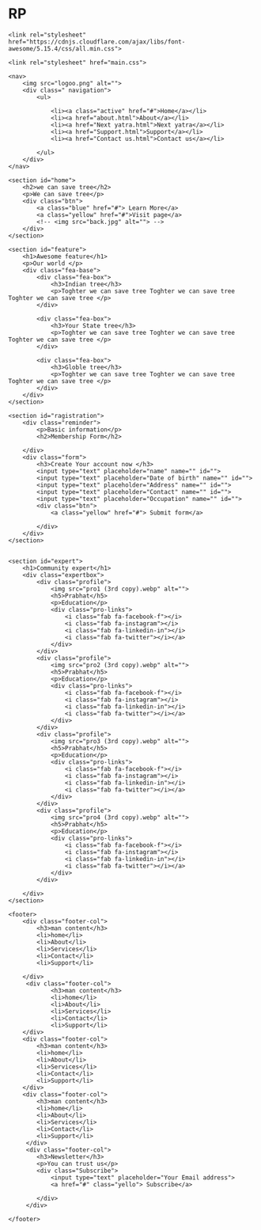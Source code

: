 # RP <!DOCTYPE html>
<html lang="en">

<head>
    <meta charset="UTF-8">
    <meta name="viewport" content="width=device-width, initial-scale=1.0">
    <title>Dharti</title>

    <link rel="stylesheet" href="https://cdnjs.cloudflare.com/ajax/libs/font-awesome/5.15.4/css/all.min.css">

    <link rel="stylesheet" href="main.css">

</head>

<body>

    <nav>
        <img src="logoo.png" alt="">
        <div class=" navigation">
            <ul>

                <li><a class="active" href="#">Home</a></li>
                <li><a href="about.html">About</a></li>
                <li><a href="Next yatra.html">Next yatra</a></li>
                <li><a href="Support.html">Support</a></li>
                <li><a href="Contact us.html">Contact us</a></li>

            </ul>
        </div>
    </nav>

    <section id="home">
        <h2>we can save tree</h2>
        <p>We can save tree</p>
        <div class="btn">
            <a class="blue" href="#"> Learn More</a>
            <a class="yellow" href="#">Visit page</a>
            <!-- <img src="back.jpg" alt=""> -->
        </div>
    </section>

    <section id="feature">
        <h1>Awesome feature</h1>
        <p>Our world </p>
        <div class="fea-base">
            <div class="fea-box">
                <h3>Indian tree</h3>
                <p>Toghter we can save tree Toghter we can save tree Toghter we can save tree </p>
            </div>

            <div class="fea-box">
                <h3>Your State tree</h3>
                <p>Toghter we can save tree Toghter we can save tree Toghter we can save tree </p>
            </div>

            <div class="fea-box">
                <h3>Globle tree</h3>
                <p>Toghter we can save tree Toghter we can save tree Toghter we can save tree </p>
            </div>
        </div>
    </section>

    <section id="ragistration">
        <div class="reminder">
            <p>Basic information</p>
            <h2>Membership Form</h2>

        </div>
        <div class="form">
            <h3>Create Your account now </h3>
            <input type="text" placeholder="name" name="" id="">
            <input type="text" placeholder="Date of birth" name="" id="">
            <input type="text" placeholder="Address" name="" id="">
            <input type="text" placeholder="Contact" name="" id="">
            <input type="text" placeholder="Occupation" name="" id="">
            <div class="btn">
                <a class="yellow" href="#"> Submit form</a>

            </div>
        </div>
    </section>


    <section id="expert">
        <h1>Community expert</h1>
        <div class="expertbox">
            <div class="profile">
                <img src="pro1 (3rd copy).webp" alt="">
                <h5>Prabhat</h5>
                <p>Education</p>
                <div class="pro-links">
                    <i class="fab fa-facebook-f"></i>
                    <i class="fab fa-instagram"></i>
                    <i class="fab fa-linkedin-in"></i>
                    <i class="fab fa-twitter"></i></a>
                </div>
            </div>
            <div class="profile">
                <img src="pro2 (3rd copy).webp" alt="">
                <h5>Prabhat</h5>
                <p>Education</p>
                <div class="pro-links">
                    <i class="fab fa-facebook-f"></i>
                    <i class="fab fa-instagram"></i>
                    <i class="fab fa-linkedin-in"></i>
                    <i class="fab fa-twitter"></i></a>
                </div>
            </div>
            <div class="profile">
                <img src="pro3 (3rd copy).webp" alt="">
                <h5>Prabhat</h5>
                <p>Education</p>
                <div class="pro-links">
                    <i class="fab fa-facebook-f"></i>
                    <i class="fab fa-instagram"></i>
                    <i class="fab fa-linkedin-in"></i>
                    <i class="fab fa-twitter"></i></a>
                </div>
            </div>
            <div class="profile">
                <img src="pro4 (3rd copy).webp" alt="">
                <h5>Prabhat</h5>
                <p>Education</p>
                <div class="pro-links">
                    <i class="fab fa-facebook-f"></i>
                    <i class="fab fa-instagram"></i>
                    <i class="fab fa-linkedin-in"></i>
                    <i class="fab fa-twitter"></i></a>
                </div>
            </div>

        </div>
    </section>

    <footer>
        <div class="footer-col">
            <h3>man content</h3>
            <li>home</li>
            <li>About</li>
            <li>Services</li>
            <li>Contact</li>
            <li>Support</li>

        </div>
         <div class="footer-col">
                <h3>man content</h3>
                <li>home</li>
                <li>About</li>
                <li>Services</li>
                <li>Contact</li>
                <li>Support</li>
        </div>
        <div class="footer-col">
            <h3>man content</h3>
            <li>home</li>
            <li>About</li>
            <li>Services</li>
            <li>Contact</li>
            <li>Support</li>
        </div>
        <div class="footer-col">
            <h3>man content</h3>
            <li>home</li>
            <li>About</li>
            <li>Services</li>
            <li>Contact</li>
            <li>Support</li>
         </div>
         <div class="footer-col">
            <h3>Newsletter</h3>
            <p>You can trust us</p>
            <div class="Subscribe">
                <input type="text" placeholder="Your Email address">
                <a href="#" class="yello"> Subscribe</a>

            </div>
         </div>

    </footer>
</body>

</html>
